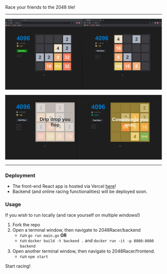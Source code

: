 Race your friends to the 2048 tile!

---

![](img/demo.png)

![](img/demo_win.png)

---
### Deployment
* The front-end React app is hosted via Vercel [here](https://2048-racer.vercel.app/)!
* Backend (and online racing functionalities) will be deployed soon.
### Usage
If you wish to run locally (and race yourself on multiple windows!)
1. Fork the repo
2. Open a terminal window, then navigate to 2048Racer/backend
    * run `go run main.go`
**OR**
    * run `docker build -t backend .` and `docker run -it -p 8080:8080 backend`
3. Open another terminal window, then navigate to 2048Racer/frontend.
    * run `npm start`

Start racing!
